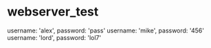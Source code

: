 # webserver_test
username: 'alex', password: 'pass'
username: 'mike', password: '456'
username: 'lord', password: 'lol7'